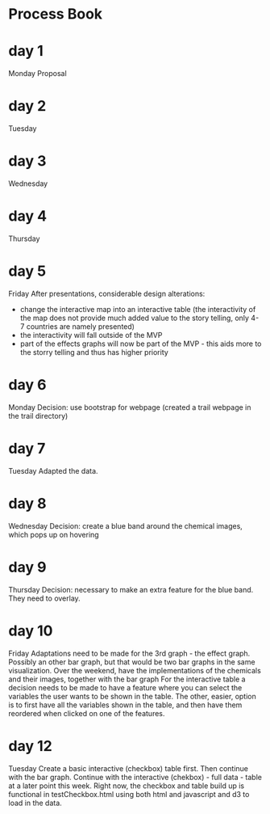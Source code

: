 # Process Book 

# day 1
Monday
Proposal
# day 2
Tuesday
# day 3
Wednesday
# day 4
Thursday
# day 5 
Friday
After presentations, considerable design alterations:
- change the interactive map into an interactive table (the interactivity of the map does not provide much added value to the story telling, only 4-7 countries are namely presented)
- the interactivity will fall outside of the MVP
- part of the effects graphs will now be part of the MVP - this aids more to the storry telling and thus has higher priority

# day 6
Monday
Decision: use bootstrap for webpage (created a trail webpage in the trail directory)

# day 7
Tuesday
Adapted the data. 

# day 8
Wednesday
Decision: create a blue band around the chemical images, which pops up on hovering

# day 9
Thursday
Decision: necessary to make an extra feature for the blue band. They need to overlay. 

# day 10
Friday
Adaptations need to be made for the 3rd graph - the effect graph. Possibly an other bar graph, but that would be two bar graphs in the same visualization. 
Over the weekend, have the implementations of the chemicals and their images, together with the bar graph
For the interactive table a decision needs to be made to have a feature where you can select the variables the user wants to be shown in the table. The other, easier, option is to first have all the variables shown in the table, and then have them reordered when clicked on one of the features. 

# day 12
Tuesday
Create a basic interactive (checkbox) table first. Then continue with the bar graph. Continue with the interactive (chekbox) - full data - table at a later point this week. Right now, the checkbox and table build up is functional in testCheckbox.html using both html and javascript and d3 to load in the data. 